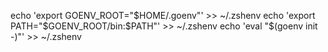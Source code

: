 echo 'export GOENV_ROOT="$HOME/.goenv"' >> ~/.zshenv
echo 'export PATH="$GOENV_ROOT/bin:$PATH"' >> ~/.zshenv
echo 'eval "$(goenv init -)"' >> ~/.zshenv
